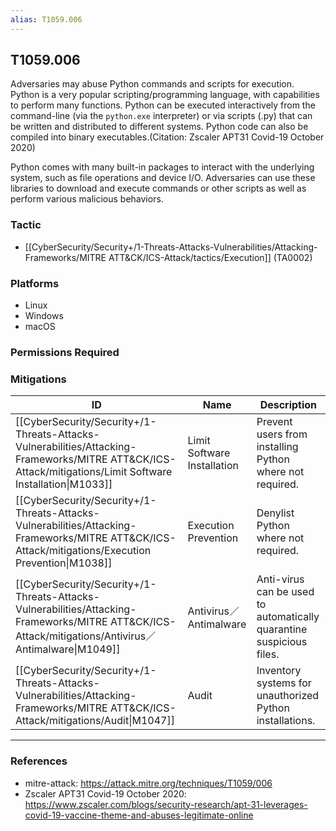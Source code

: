 ```yaml
---
alias: T1059.006
---
```


## T1059.006

Adversaries may abuse Python commands and scripts for execution. Python is a very popular scripting/programming language, with capabilities to perform many functions. Python can be executed interactively from the command-line (via the <code>python.exe</code> interpreter) or via scripts (.py) that can be written and distributed to different systems. Python code can also be compiled into binary executables.(Citation: Zscaler APT31 Covid-19 October 2020)

Python comes with many built-in packages to interact with the underlying system, such as file operations and device I/O. Adversaries can use these libraries to download and execute commands or other scripts as well as perform various malicious behaviors.


### Tactic
- [[CyberSecurity/Security+/1-Threats-Attacks-Vulnerabilities/Attacking-Frameworks/MITRE ATT&CK/ICS-Attack/tactics/Execution]] (TA0002)

### Platforms
- Linux
- Windows
- macOS

### Permissions Required

### Mitigations

| ID | Name | Description |
| --- | --- | --- |
| [[CyberSecurity/Security+/1-Threats-Attacks-Vulnerabilities/Attacking-Frameworks/MITRE ATT&CK/ICS-Attack/mitigations/Limit Software Installation\|M1033]] | Limit Software Installation | Prevent users from installing Python where not required. |
| [[CyberSecurity/Security+/1-Threats-Attacks-Vulnerabilities/Attacking-Frameworks/MITRE ATT&CK/ICS-Attack/mitigations/Execution Prevention\|M1038]] | Execution Prevention | Denylist Python where not required. |
| [[CyberSecurity/Security+/1-Threats-Attacks-Vulnerabilities/Attacking-Frameworks/MITRE ATT&CK/ICS-Attack/mitigations/Antivirus／Antimalware\|M1049]] | Antivirus／Antimalware | Anti-virus can be used to automatically quarantine suspicious files.  |
| [[CyberSecurity/Security+/1-Threats-Attacks-Vulnerabilities/Attacking-Frameworks/MITRE ATT&CK/ICS-Attack/mitigations/Audit\|M1047]] | Audit | Inventory systems for unauthorized Python installations. |


---
### References

- mitre-attack: https://attack.mitre.org/techniques/T1059/006
- Zscaler APT31 Covid-19 October 2020: https://www.zscaler.com/blogs/security-research/apt-31-leverages-covid-19-vaccine-theme-and-abuses-legitimate-online
